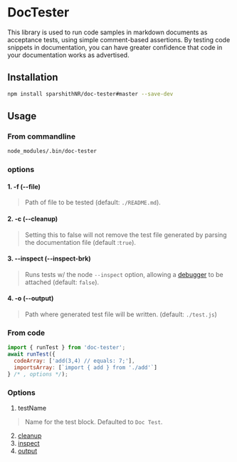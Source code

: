 # DocTester

This library is used to run code samples in markdown documents as acceptance tests, using simple comment-based assertions. By testing code snippets in documentation, you can have greater confidence that code in your documentation works as advertised.

## Installation
```sh
npm install sparshithNR/doc-tester#master --save-dev
```
## Usage
### From commandline
```sh
node_modules/.bin/doc-tester
```
### options
#### 1. -f (--file)
> Path of file to be tested (default: `./README.md`).
#### 2. -c (--cleanup)
> Setting this to false will not remove the test file generated by parsing the documentation file (default :`true`).
#### 3. --inspect (--inspect-brk)
> Runs tests w/ the node `--inspect` option, allowing a [debugger](https://nodejs.org/en/docs/guides/debugging-getting-started/#enable-inspector) to be attached (default: `false`).
#### 4. -o (--output)
> Path where generated test file will be written. (default: `./test.js`)
### From code
```js
import { runTest } from 'doc-tester';
await runTest({
  codeArray: ['add(3,4) // equals: 7;'],
  importsArray: [`import { add } from './add'`]
} /* , options */);
```
### Options
1. testName
> Name for the test block. Defaulted to `Doc Test`.
2. [cleanup](#2--c---cleanup)
3. [inspect](#3---inspect---inspect-brk)
4. [output](#4--o---output)